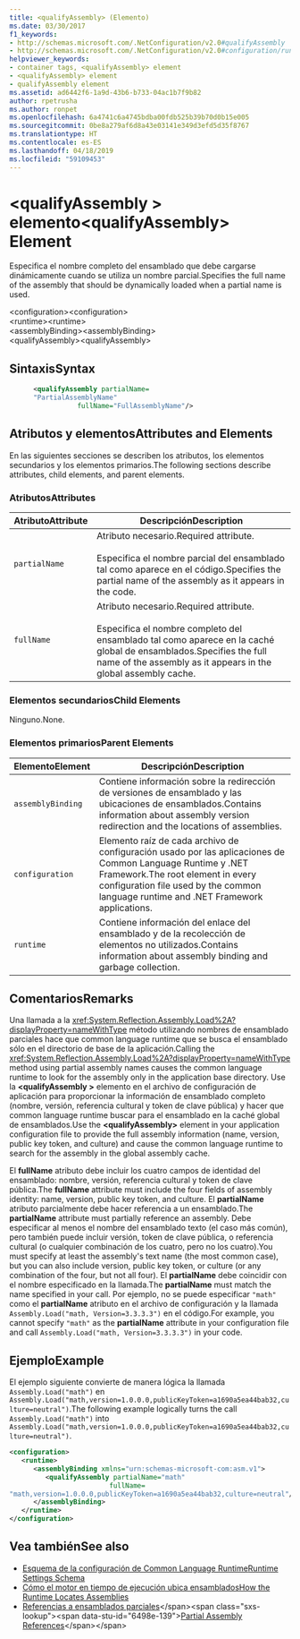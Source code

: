 ```yaml
---
title: <qualifyAssembly> (Elemento)
ms.date: 03/30/2017
f1_keywords:
- http://schemas.microsoft.com/.NetConfiguration/v2.0#qualifyAssembly
- http://schemas.microsoft.com/.NetConfiguration/v2.0#configuration/runtime/assemblyBinding/qualifyAssembly
helpviewer_keywords:
- container tags, <qualifyAssembly> element
- <qualifyAssembly> element
- qualifyAssembly element
ms.assetid: ad6442f6-1a9d-43b6-b733-04ac1b7f9b82
author: rpetrusha
ms.author: ronpet
ms.openlocfilehash: 6a4741c6a4745bdba00fdb525b39b70d0b15e005
ms.sourcegitcommit: 0be8a279af6d8a43e03141e349d3efd5d35f8767
ms.translationtype: HT
ms.contentlocale: es-ES
ms.lasthandoff: 04/18/2019
ms.locfileid: "59109453"
---
```

# <a name="qualifyassembly-element"></a><span data-ttu-id="6498e-102">\<qualifyAssembly > elemento</span><span class="sxs-lookup"><span data-stu-id="6498e-102">\<qualifyAssembly> Element</span></span>
<span data-ttu-id="6498e-103">Especifica el nombre completo del ensamblado que debe cargarse dinámicamente cuando se utiliza un nombre parcial.</span><span class="sxs-lookup"><span data-stu-id="6498e-103">Specifies the full name of the assembly that should be dynamically loaded when a partial name is used.</span></span>  
  
 <span data-ttu-id="6498e-104">\<configuration></span><span class="sxs-lookup"><span data-stu-id="6498e-104">\<configuration></span></span>  
<span data-ttu-id="6498e-105">\<runtime></span><span class="sxs-lookup"><span data-stu-id="6498e-105">\<runtime></span></span>  
<span data-ttu-id="6498e-106">\<assemblyBinding></span><span class="sxs-lookup"><span data-stu-id="6498e-106">\<assemblyBinding></span></span>  
<span data-ttu-id="6498e-107">\<qualifyAssembly></span><span class="sxs-lookup"><span data-stu-id="6498e-107">\<qualifyAssembly></span></span>  
  
## <a name="syntax"></a><span data-ttu-id="6498e-108">Sintaxis</span><span class="sxs-lookup"><span data-stu-id="6498e-108">Syntax</span></span>  
  
```xml  
      <qualifyAssembly partialName=  
      "PartialAssemblyName"  
                 fullName="FullAssemblyName"/>  
```  
  
## <a name="attributes-and-elements"></a><span data-ttu-id="6498e-109">Atributos y elementos</span><span class="sxs-lookup"><span data-stu-id="6498e-109">Attributes and Elements</span></span>  
 <span data-ttu-id="6498e-110">En las siguientes secciones se describen los atributos, los elementos secundarios y los elementos primarios.</span><span class="sxs-lookup"><span data-stu-id="6498e-110">The following sections describe attributes, child elements, and parent elements.</span></span>  
  
### <a name="attributes"></a><span data-ttu-id="6498e-111">Atributos</span><span class="sxs-lookup"><span data-stu-id="6498e-111">Attributes</span></span>  
  
|<span data-ttu-id="6498e-112">Atributo</span><span class="sxs-lookup"><span data-stu-id="6498e-112">Attribute</span></span>|<span data-ttu-id="6498e-113">Descripción</span><span class="sxs-lookup"><span data-stu-id="6498e-113">Description</span></span>|  
|---------------|-----------------|  
|`partialName`|<span data-ttu-id="6498e-114">Atributo necesario.</span><span class="sxs-lookup"><span data-stu-id="6498e-114">Required attribute.</span></span><br /><br /> <span data-ttu-id="6498e-115">Especifica el nombre parcial del ensamblado tal como aparece en el código.</span><span class="sxs-lookup"><span data-stu-id="6498e-115">Specifies the partial name of the assembly as it appears in the code.</span></span>|  
|`fullName`|<span data-ttu-id="6498e-116">Atributo necesario.</span><span class="sxs-lookup"><span data-stu-id="6498e-116">Required attribute.</span></span><br /><br /> <span data-ttu-id="6498e-117">Especifica el nombre completo del ensamblado tal como aparece en la caché global de ensamblados.</span><span class="sxs-lookup"><span data-stu-id="6498e-117">Specifies the full name of the assembly as it appears in the global assembly cache.</span></span>|  
  
### <a name="child-elements"></a><span data-ttu-id="6498e-118">Elementos secundarios</span><span class="sxs-lookup"><span data-stu-id="6498e-118">Child Elements</span></span>  
 <span data-ttu-id="6498e-119">Ninguno.</span><span class="sxs-lookup"><span data-stu-id="6498e-119">None.</span></span>  
  
### <a name="parent-elements"></a><span data-ttu-id="6498e-120">Elementos primarios</span><span class="sxs-lookup"><span data-stu-id="6498e-120">Parent Elements</span></span>  
  
|<span data-ttu-id="6498e-121">Elemento</span><span class="sxs-lookup"><span data-stu-id="6498e-121">Element</span></span>|<span data-ttu-id="6498e-122">Descripción</span><span class="sxs-lookup"><span data-stu-id="6498e-122">Description</span></span>|  
|-------------|-----------------|  
|`assemblyBinding`|<span data-ttu-id="6498e-123">Contiene información sobre la redirección de versiones de ensamblado y las ubicaciones de ensamblados.</span><span class="sxs-lookup"><span data-stu-id="6498e-123">Contains information about assembly version redirection and the locations of assemblies.</span></span>|  
|`configuration`|<span data-ttu-id="6498e-124">Elemento raíz de cada archivo de configuración usado por las aplicaciones de Common Language Runtime y .NET Framework.</span><span class="sxs-lookup"><span data-stu-id="6498e-124">The root element in every configuration file used by the common language runtime and .NET Framework applications.</span></span>|  
|`runtime`|<span data-ttu-id="6498e-125">Contiene información del enlace del ensamblado y de la recolección de elementos no utilizados.</span><span class="sxs-lookup"><span data-stu-id="6498e-125">Contains information about assembly binding and garbage collection.</span></span>|  
  
## <a name="remarks"></a><span data-ttu-id="6498e-126">Comentarios</span><span class="sxs-lookup"><span data-stu-id="6498e-126">Remarks</span></span>  
 <span data-ttu-id="6498e-127">Una llamada a la <xref:System.Reflection.Assembly.Load%2A?displayProperty=nameWithType> método utilizando nombres de ensamblado parciales hace que common language runtime que se busca el ensamblado sólo en el directorio de base de la aplicación.</span><span class="sxs-lookup"><span data-stu-id="6498e-127">Calling the <xref:System.Reflection.Assembly.Load%2A?displayProperty=nameWithType> method using partial assembly names causes the common language runtime to look for the assembly only in the application base directory.</span></span> <span data-ttu-id="6498e-128">Use la  **\<qualifyAssembly >** elemento en el archivo de configuración de aplicación para proporcionar la información de ensamblado completo (nombre, versión, referencia cultural y token de clave pública) y hacer que common language runtime buscar para el ensamblado en la caché global de ensamblados.</span><span class="sxs-lookup"><span data-stu-id="6498e-128">Use the **\<qualifyAssembly>** element in your application configuration file to provide the full assembly information (name, version, public key token, and culture) and cause the common language runtime to search for the assembly in the global assembly cache.</span></span>  
  
 <span data-ttu-id="6498e-129">El **fullName** atributo debe incluir los cuatro campos de identidad del ensamblado: nombre, versión, referencia cultural y token de clave pública.</span><span class="sxs-lookup"><span data-stu-id="6498e-129">The **fullName** attribute must include the four fields of assembly identity: name, version, public key token, and culture.</span></span> <span data-ttu-id="6498e-130">El **partialName** atributo parcialmente debe hacer referencia a un ensamblado.</span><span class="sxs-lookup"><span data-stu-id="6498e-130">The **partialName** attribute must partially reference an assembly.</span></span> <span data-ttu-id="6498e-131">Debe especificar al menos el nombre del ensamblado texto (el caso más común), pero también puede incluir versión, token de clave pública, o referencia cultural (o cualquier combinación de los cuatro, pero no los cuatro).</span><span class="sxs-lookup"><span data-stu-id="6498e-131">You must specify at least the assembly's text name (the most common case), but you can also include version, public key token, or culture (or any combination of the four, but not all four).</span></span> <span data-ttu-id="6498e-132">El **partialName** debe coincidir con el nombre especificado en la llamada.</span><span class="sxs-lookup"><span data-stu-id="6498e-132">The **partialName** must match the name specified in your call.</span></span> <span data-ttu-id="6498e-133">Por ejemplo, no se puede especificar `"math"` como el **partialName** atributo en el archivo de configuración y la llamada `Assembly.Load("math, Version=3.3.3.3")` en el código.</span><span class="sxs-lookup"><span data-stu-id="6498e-133">For example, you cannot specify `"math"` as the **partialName** attribute in your configuration file and call `Assembly.Load("math, Version=3.3.3.3")` in your code.</span></span>  
  
## <a name="example"></a><span data-ttu-id="6498e-134">Ejemplo</span><span class="sxs-lookup"><span data-stu-id="6498e-134">Example</span></span>  
 <span data-ttu-id="6498e-135">El ejemplo siguiente convierte de manera lógica la llamada `Assembly.Load("math")` en `Assembly.Load("math,version=1.0.0.0,publicKeyToken=a1690a5ea44bab32,culture=neutral")`.</span><span class="sxs-lookup"><span data-stu-id="6498e-135">The following example logically turns the call `Assembly.Load("math")` into `Assembly.Load("math,version=1.0.0.0,publicKeyToken=a1690a5ea44bab32,culture=neutral")`.</span></span>  
  
```xml  
<configuration>  
   <runtime>  
      <assemblyBinding xmlns="urn:schemas-microsoft-com:asm.v1">  
         <qualifyAssembly partialName="math"   
                         fullName=  
"math,version=1.0.0.0,publicKeyToken=a1690a5ea44bab32,culture=neutral"/>  
      </assemblyBinding>  
   </runtime>  
</configuration>  
```  
  
## <a name="see-also"></a><span data-ttu-id="6498e-136">Vea también</span><span class="sxs-lookup"><span data-stu-id="6498e-136">See also</span></span>

- [<span data-ttu-id="6498e-137">Esquema de la configuración de Common Language Runtime</span><span class="sxs-lookup"><span data-stu-id="6498e-137">Runtime Settings Schema</span></span>](../../../../../docs/framework/configure-apps/file-schema/runtime/index.md)
- [<span data-ttu-id="6498e-138">Cómo el motor en tiempo de ejecución ubica ensamblados</span><span class="sxs-lookup"><span data-stu-id="6498e-138">How the Runtime Locates Assemblies</span></span>](../../../../../docs/framework/deployment/how-the-runtime-locates-assemblies.md)
- <span data-ttu-id="6498e-139">[Referencias a ensamblados parciales](https://docs.microsoft.com/previous-versions/dotnet/netframework-4.0/0a7zy9z5(v=vs.100))</span><span class="sxs-lookup"><span data-stu-id="6498e-139">[Partial Assembly References](https://docs.microsoft.com/previous-versions/dotnet/netframework-4.0/0a7zy9z5(v=vs.100))</span></span>
